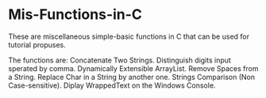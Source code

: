# Mis-Functions-in-C

These are miscellaneous simple-basic functions in C that can be used for tutorial propuses.

The functions are:
Concatenate Two Strings.
Distinguish digits input sperated by comma.
Dynamically Extensible ArrayList.
Remove Spaces from a String.
Replace Char in a String by another one.
Strings Comparison (Non Case-sensitive).
Diplay WrappedText on the Windows Console.
